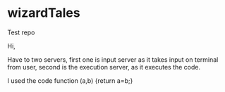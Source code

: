# wizardTales
Test repo

Hi,

Have to two servers, first one is input server as it takes input on terminal from user, second is the execution server, as it executes the code.

I used the code function (a,b) {return a=b;}

